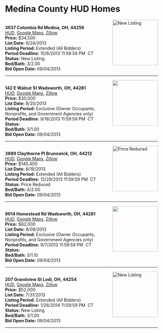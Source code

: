# Medina County HUD Homes

[<img alt="New Listing" src="https://www.hudhomestore.com/pages/ImageShow.aspx?Case=412-524565" align="right" style="height:150px;">](http://www.hudhomestore.com/Listing/PropertyDetails.aspx?caseNumber=412-524565)  
**3937 Columbia Rd Medina, OH, 44256**  
[HUD](http://www.hudhomestore.com/Listing/PropertyDetails.aspx?caseNumber=412-524565), [Google Maps](http://maps.google.com/maps?q=3937+Columbia+Rd+Medina%2C+OH%2C+44256), [Zillow](http://www.zillow.com/homes/3937+Columbia+Rd+Medina%2C+OH%2C+44256/)  
**Price:** $34,500  
**List Date:** 8/24/2013  
**Listing Period:** Extended (All Bidders)  
**Period Deadline:** 10/6/2013 11:59:59 PM  CT  
**Status:** New Listing  
**Bed/Bath:** 3/2.00  
**Bid Open Date:** 09/04/2013

***

[<img alt="" src="https://www.hudhomestore.com/pages/ImageShow.aspx?Case=412-610807" align="right" style="height:150px;">](http://www.hudhomestore.com/Listing/PropertyDetails.aspx?caseNumber=412-610807)  
**142 E Walnut St Wadsworth, OH, 44281**  
[HUD](http://www.hudhomestore.com/Listing/PropertyDetails.aspx?caseNumber=412-610807), [Google Maps](http://maps.google.com/maps?q=142+E+Walnut+St+Wadsworth%2C+OH%2C+44281), [Zillow](http://www.zillow.com/homes/142+E+Walnut+St+Wadsworth%2C+OH%2C+44281/)  
**Price:** $30,000  
**List Date:** 8/20/2013  
**Listing Period:** Exclusive (Owner Occupants, Nonprofits, and Government Agencies only)  
**Period Deadline:** 9/18/2013 11:59:59 PM  CT  
**Status:**   
**Bed/Bath:** 3/1.00  
**Bid Open Date:** 09/04/2013

***

[<img alt="Price Reduced" src="https://www.hudhomestore.com/pages/ImageShow.aspx?Case=412-566132" align="right" style="height:150px;">](http://www.hudhomestore.com/Listing/PropertyDetails.aspx?caseNumber=412-566132)  
**3889 Claythorne Pl Brunswick, OH, 44212**  
[HUD](http://www.hudhomestore.com/Listing/PropertyDetails.aspx?caseNumber=412-566132), [Google Maps](http://maps.google.com/maps?q=3889+Claythorne+Pl+Brunswick%2C+OH%2C+44212), [Zillow](http://www.zillow.com/homes/3889+Claythorne+Pl+Brunswick%2C+OH%2C+44212/)  
**Price:** $140,400  
**List Date:** 8/19/2013  
**Listing Period:** Extended (All Bidders)  
**Period Deadline:** 12/29/2013 11:59:59 PM  CT  
**Status:** Price Reduced  
**Bed/Bath:** 4/2.00  
**Bid Open Date:** 09/04/2013

***

[<img alt="" src="https://www.hudhomestore.com/pages/ImageShow.aspx?Case=412-448243" align="right" style="height:150px;">](http://www.hudhomestore.com/Listing/PropertyDetails.aspx?caseNumber=412-448243)  
**9914 Homestead Rd Wadsworth, OH, 44281**  
[HUD](http://www.hudhomestore.com/Listing/PropertyDetails.aspx?caseNumber=412-448243), [Google Maps](http://maps.google.com/maps?q=9914+Homestead+Rd+Wadsworth%2C+OH%2C+44281), [Zillow](http://www.zillow.com/homes/9914+Homestead+Rd+Wadsworth%2C+OH%2C+44281/)  
**Price:** $82,000  
**List Date:** 8/09/2013  
**Listing Period:** Exclusive (Owner Occupants, Nonprofits, and Government Agencies only)  
**Period Deadline:** 9/7/2013 11:59:59 PM  CT  
**Status:**   
**Bed/Bath:** 3/1.10  
**Bid Open Date:** 09/04/2013

***

[<img alt="New Listing" src="https://www.hudhomestore.com/pages/ImageShow.aspx?Case=412-586492" align="right" style="height:150px;">](http://www.hudhomestore.com/Listing/PropertyDetails.aspx?caseNumber=412-586492)  
**207 Grandview St Lodi, OH, 44254**  
[HUD](http://www.hudhomestore.com/Listing/PropertyDetails.aspx?caseNumber=412-586492), [Google Maps](http://maps.google.com/maps?q=207+Grandview+St+Lodi%2C+OH%2C+44254), [Zillow](http://www.zillow.com/homes/207+Grandview+St+Lodi%2C+OH%2C+44254/)  
**Price:** $52,000  
**List Date:** 7/31/2013  
**Listing Period:** Extended (All Bidders)  
**Period Deadline:** 1/26/2014 11:59:59 PM  CT  
**Status:** New Listing  
**Bed/Bath:** 3/1.00  
**Bid Open Date:** 09/04/2013

***

